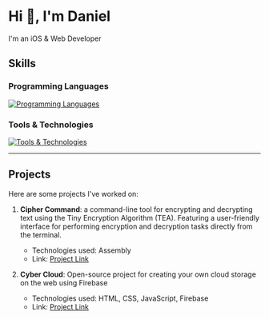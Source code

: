# Hi 👋, I'm Daniel

I'm an iOS & Web Developer


## Skills

### Programming Languages
[![Programming Languages](https://skillicons.dev/icons?i=swift,html,css,java)](https://skillicons.dev)


### Tools & Technologies
[![Tools & Technologies](https://skillicons.dev/icons?i=git,github,figma,firebase)](https://skillicons.dev)


---

## Projects

Here are some projects I've worked on:

1. **Cipher Command**:
   a command-line tool for encrypting and decrypting text using the Tiny Encryption Algorithm (TEA). Featuring a user-friendly interface for performing
   encryption and decryption tasks directly from the terminal.
   - Technologies used: Assembly
   - Link: [Project Link](https://chickenrei.github.io/CipherCommand)

3. **Cyber Cloud**: Open-source project for creating your own cloud storage on the web using Firebase
   - Technologies used: HTML, CSS, JavaScript, Firebase
   - Link: [Project Link](https://github.com/ChickenRei/Cyber-Cloud-OpenSource)
   

